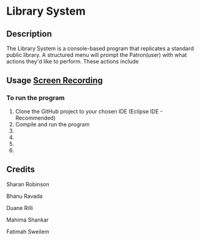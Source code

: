# Library System

## Description
The Library System is a console-based program that replicates a standard public library. A structured menu will prompt the Patron(user) with what actions they'd like to perform. These actions include

## Usage [Screen Recording](https://drive.google.com/drive/folders/1opYS_wo_ZitUysdXTmH-1yc-bWKddaIi?usp=sharing)
### To run the program
1. Clone the GitHub project to your chosen IDE (Eclipse IDE - Recommended)
2. Compile and run the program
3. 
4. 
5. 
6. 

## Credits
Sharan Robinson

Bhanu Ravada

Duane Rilli

Mahima Shankar

Fatimah Sweilem

